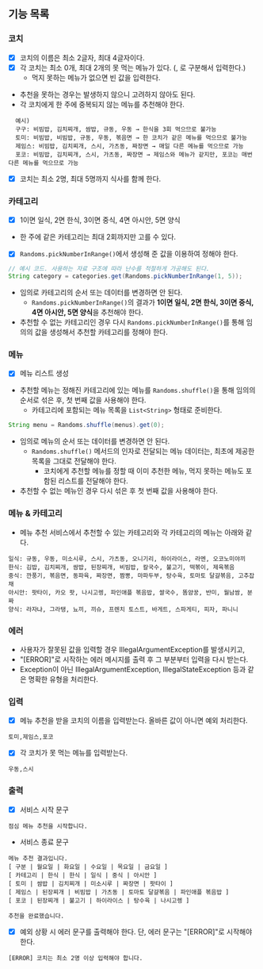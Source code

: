 ## 기능 목록

### 코치
- [x] 코치의 이름은 최소 2글자, 최대 4글자이다.
- [x] 각 코치는 최소 0개, 최대 2개의 못 먹는 메뉴가 있다. (, 로 구분해서 입력한다.)
    - 먹지 못하는 메뉴가 없으면 빈 값을 입력한다.
- 추천을 못하는 경우는 발생하지 않으니 고려하지 않아도 된다.
- 각 코치에게 한 주에 중복되지 않는 메뉴를 추천해야 한다.
````
  예시)
  구구: 비빔밥, 김치찌개, 쌈밥, 규동, 우동 → 한식을 3회 먹으므로 불가능
  토미: 비빔밥, 비빔밥, 규동, 우동, 볶음면 → 한 코치가 같은 메뉴를 먹으므로 불가능
  제임스: 비빔밥, 김치찌개, 스시, 가츠동, 짜장면 → 매일 다른 메뉴를 먹으므로 가능
  포코: 비빔밥, 김치찌개, 스시, 가츠동, 짜장면 → 제임스와 메뉴가 같지만, 포코는 매번 다른 메뉴를 먹으므로 가능
````
- [x] 코치는 최소 2명, 최대 5명까지 식사를 함께 한다.

### 카테고리
- [x] 1이면 일식, 2면 한식, 3이면 중식, 4면 아시안, 5면 양식
- 한 주에 같은 카테고리는 최대 2회까지만 고를 수 있다.
- [x] `Randoms.pickNumberInRange()`에서 생성해 준 값을 이용하여 정해야 한다.
```java
// 예시 코드. 사용하는 자료 구조에 따라 난수를 적절하게 가공해도 된다.
String category = categories.get(Randoms.pickNumberInRange(1, 5));
```
- 임의로 카테고리의 순서 또는 데이터를 변경하면 안 된다.
    - `Randoms.pickNumberInRange()`의 결과가 **1이면 일식, 2면 한식, 3이면 중식, 4면 아시안, 5면 양식**을 추천해야 한다.
- 추천할 수 없는 카테고리인 경우 다시 `Randoms.pickNumberInRange()`를 통해 임의의 값을 생성해서 추천할 카테고리를 정해야 한다.

### 메뉴
- [x] 메뉴 리스트 생성
- 추천할 메뉴는 정해진 카테고리에 있는 메뉴를 `Randoms.shuffle()`을 통해 임의의 순서로 섞은 후, 첫 번째 값을 사용해야 한다.
    - 카테고리에 포함되는 메뉴 목록을 `List<String>` 형태로 준비한다.

```java
String menu = Randoms.shuffle(menus).get(0);
```

- 임의로 메뉴의 순서 또는 데이터를 변경하면 안 된다.
    - `Randoms.shuffle()` 메서드의 인자로 전달되는 메뉴 데이터는, 최초에 제공한 목록을 그대로 전달해야 한다.
        - 코치에게 추천할 메뉴를 정할 때 이미 추천한 메뉴, 먹지 못하는 메뉴도 포함된 리스트를 전달해야 한다.
- 추천할 수 없는 메뉴인 경우 다시 섞은 후 첫 번째 값을 사용해야 한다.

### 메뉴 & 카테고리
- 메뉴 추천 서비스에서 추천할 수 있는 카테고리와 각 카테고리의 메뉴는 아래와 같다.
```
일식: 규동, 우동, 미소시루, 스시, 가츠동, 오니기리, 하이라이스, 라멘, 오코노미야끼
한식: 김밥, 김치찌개, 쌈밥, 된장찌개, 비빔밥, 칼국수, 불고기, 떡볶이, 제육볶음
중식: 깐풍기, 볶음면, 동파육, 짜장면, 짬뽕, 마파두부, 탕수육, 토마토 달걀볶음, 고추잡채
아시안: 팟타이, 카오 팟, 나시고렝, 파인애플 볶음밥, 쌀국수, 똠얌꿍, 반미, 월남쌈, 분짜
양식: 라자냐, 그라탱, 뇨끼, 끼슈, 프렌치 토스트, 바게트, 스파게티, 피자, 파니니
```

### 에러
- 사용자가 잘못된 값을 입력할 경우 IllegalArgumentException를 발생시키고, 
- "[ERROR]"로 시작하는 에러 메시지를 출력 후 그 부분부터 입력을 다시 받는다.
- Exception이 아닌 IllegalArgumentException, IllegalStateException 등과 같은 명확한 유형을 처리한다.

### 입력

- [x] 메뉴 추천을 받을 코치의 이름을 입력받는다. 올바른 값이 아니면 예외 처리한다.

```
토미,제임스,포코
```

- [x] 각 코치가 못 먹는 메뉴를 입력받는다.

```
우동,스시
```

### 출력

- [x] 서비스 시작 문구

```
점심 메뉴 추천을 시작합니다.
```

- 서비스 종료 문구

```
메뉴 추천 결과입니다.
[ 구분 | 월요일 | 화요일 | 수요일 | 목요일 | 금요일 ]
[ 카테고리 | 한식 | 한식 | 일식 | 중식 | 아시안 ]
[ 토미 | 쌈밥 | 김치찌개 | 미소시루 | 짜장면 | 팟타이 ]
[ 제임스 | 된장찌개 | 비빔밥 | 가츠동 | 토마토 달걀볶음 | 파인애플 볶음밥 ]
[ 포코 | 된장찌개 | 불고기 | 하이라이스 | 탕수육 | 나시고렝 ]

추천을 완료했습니다.
```

- [x] 예외 상황 시 에러 문구를 출력해야 한다. 단, 에러 문구는 "[ERROR]"로 시작해야 한다.

```
[ERROR] 코치는 최소 2명 이상 입력해야 합니다.
```
